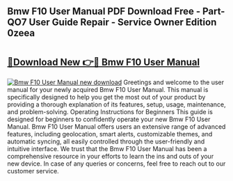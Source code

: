 ## Bmw F10 User Manual PDF Download Free - Part-QO7 User Guide Repair - Service Owner Edition 0zeea

# <h2><a href="http://cf17604.oget.top/?id=Bmw+F10+User+Manual">🔗Download New 👉🔴 Bmw F10 User Manual</a></h2>

[![Bmw F10 User Manual new download](https://i.imgur.com/5g1atiW.png)](http://cf17604.oget.top/?id=Bmw+F10+User+Manual)
Greetings and welcome to the user manual for your newly acquired Bmw F10 User Manual. This manual is specifically designed to help you get the most out of your product by providing a thorough explanation of its features, setup, usage, maintenance, and problem-solving. Operating Instructions for Beginners This guide is designed for beginners to confidently operate your new Bmw F10 User Manual. Bmw F10 User Manual offers users an extensive range of advanced features, including geolocation, smart alerts, customizable themes, and automatic syncing, all easily controlled through the user-friendly and intuitive interface. We trust that the Bmw F10 User Manual has been a comprehensive resource in your efforts to learn the ins and outs of your new device. In case of any queries or concerns, feel free to reach out to our customer service.
